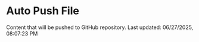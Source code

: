 # Auto Push File

Content that will be pushed to GitHub repository.
Last updated: 06/27/2025, 08:07:23 PM